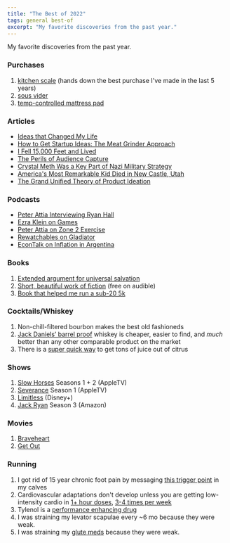 ```yaml
---
title: "The Best of 2022"
tags: general best-of
excerpt: "My favorite discoveries from the past year."
---
```


My favorite discoveries from the past year.

### Purchases
1. [kitchen scale](https://www.amazon.com/dp/B0007GAWRS) (hands down the best purchase I've made in the last 5 years)
1. [sous vider](https://www.amazon.com/gp/product/B08GKQFT6B)
1. [temp-controlled mattress pad](http://eight.sl/ts1XG)

### Articles
* [Ideas that Changed My Life](https://collabfund.com/blog/ideas-that-changed-my-life/)
* [How to Get Startup Ideas: The Meat Grinder Approach](https://tylertringas.com/business-ideas-meat-grinder/)
* [I Fell 15,000 Feet and Lived](https://uss-la-ca135.org/60/1960Judkins-Knott.html)
* [The Perils of Audience Capture](https://gurwinder.substack.com/p/the-perils-of-audience-capture)
* [Crystal Meth Was a Key Part of Nazi Military Strategy](https://time.com/5752114/nazi-military-drugs/)
* [America's Most Remarkable Kid Died in New Castle, Utah](https://www.deseret.com/2022/8/22/23309244/cole-summers-died-newcastle-utah-warren-buffett-charlie-munger-bari-weiss-unschooled)
* [The Grand Unified Theory of Product Ideation](https://jakobgreenfeld.com/gut)

### Podcasts
* [Peter Attia Interviewing Ryan Hall](https://podcasts.apple.com/us/podcast/running-overcoming-challenges-and-finding-success/id1400828889?i=1000553920172)
* [Ezra Klein on Games](https://podcasts.apple.com/us/podcast/best-of-a-life-changing-philosophy-of-games/id1548604447?i=1000576579207)
* [Peter Attia on Zone 2 Exercise](https://podcasts.apple.com/us/podcast/deep-dive-back-into-zone-2-i%C3%B1igo-san-mill%C3%A1n-ph-d-pt-2/id1400828889?i=1000555433779)
* [Rewatchables on Gladiator](https://open.spotify.com/episode/5VuWqVV2hSNE7wEI1npoz4)
* [EconTalk on Inflation in Argentina](https://podcasts.apple.com/us/podcast/devon-zuegel-on-inflation-argentina-and-crypto/id135066958?i=1000582879756)

### Books
1. [Extended argument for universal salvation](https://www.audible.com/pd/That-All-Shall-Be-Saved-Audiobook/1515934004)
1. [Short, beautiful work of fiction](https://www.audible.com/pd/Vipers-Tangle-Audiobook/B0036GIM96) (free on audible)
1. [Book that helped me run a sub-20 5k](https://www.amazon.com/Faster-Road-Racing-Half-Marathon/dp/1450470459)

### Cocktails/Whiskey
1. Non-chill-filtered bourbon makes the best old fashioneds
1. [Jack Daniels’ barrel
   proof](https://www.totalwine.com/spirits/american-whiskey/tennessee-whiskey/jack-daniels-single-barrel-barrel-proof/p/218117375)
   whiskey is cheaper, easier to find, and _much_
   better than any other comparable product on the market
1. There is a [super quick way](https://www.youtube.com/watch?v=2RA3AaCO7A8) to get tons of juice out of citrus

### Shows
1. [Slow Horses](https://tv.apple.com/us/show/slow-horses/umc.cmc.2szz3fdt71tl1ulnbp8utgq5o) Seasons 1 + 2 (AppleTV)
1. [Severance](https://tv.apple.com/us/show/severance/umc.cmc.1srk2goyh2q2zdxcx605w8vtx) Season 1 (AppleTV)
1. [Limitless](https://www.disneyplus.com/series/limitless-with-chris-hemsworth/2wow8Otyubmk) (Disney+)
1. [Jack Ryan](https://www.amazon.com/gp/video/detail/B0B8KWN7N2/ref=atv_dp_season_select_s3) Season 3 (Amazon)

### Movies
1. [Braveheart](https://www.amazon.com/Braveheart-Mel-Gibson/dp/B000HX4ZF6)
1. [Get Out](https://www.amazon.com/Get-Out-Daniel-Kaluuya/dp/B06Y1H48K7)

### Running
1. I got rid of 15 year chronic foot pain by messaging [this trigger point](https://youtu.be/yV_mx71DhWs?t=160) in my calves
1. Cardiovascular adaptations don't develop unless you are getting low-intensity cardio in [1+ hour doses](https://youtu.be/-6PDBVRkCKc?t=7278), [3-4 times per week](https://youtu.be/-6PDBVRkCKc?t=7320)
1. Tylenol is a [performance enhancing drug](https://youtu.be/0gOHy74y1hE?t=3435)
1. I was straining my levator scapulae every ~6 mo because they were weak.
1. I was straining my [glute meds](https://youtu.be/czxvBkUfXOE?t=227) because they were weak.


